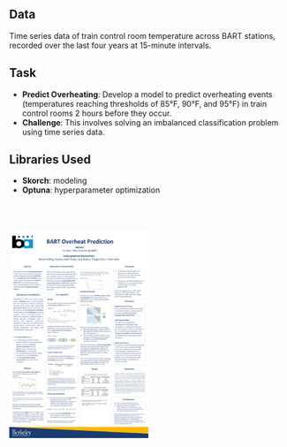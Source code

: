 ## Data
Time series data of train control room temperature across BART stations, recorded over the last four years at 15-minute intervals.

## Task
- **Predict Overheating**: Develop a model to predict overheating events (temperatures reaching thresholds of 85°F, 90°F, and 95°F) in train control rooms 2 hours before they occur.
- **Challenge**: This involves solving an imbalanced classification problem using time series data.

## Libraries Used
- **Skorch**: modeling
- **Optuna**: hyperparameter optimization

<br><br>

<img src="assets/poster.png" width="50%">

